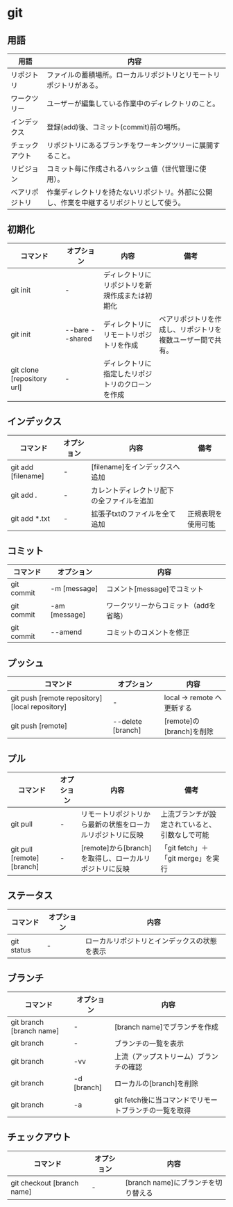 # git

## 用語

|      用語      |                                           内容                                           |
| -------------- | ---------------------------------------------------------------------------------------- |
| リポジトリ     | ファイルの蓄積場所。ローカルリポジトリとリモートリポジトリがある。                       |
| ワークツリー   | ユーザーが編集している作業中のディレクトリのこと。                                       |
| インデックス   | 登録(add)後、コミット(commit)前の場所。                                                  |
| チェックアウト | リポジトリにあるブランチをワーキングツリーに展開すること。                               |
| リビジョン     | コミット毎に作成されるハッシュ値（世代管理に使用）。                                     |
| ベアリポジトリ | 作業ディレクトリを持たないリポジトリ。外部に公開し、作業を中継するリポジトリとして使う。 |

## 初期化

|          コマンド          |   オプション    |                       内容                       |                            備考                            |
| -------------------------- | --------------- | ------------------------------------------------ | ---------------------------------------------------------- |
| git init                   | -               | ディレクトリにリポジトリを新規作成または初期化   |                                                            |
| git init                   | --bare --shared | ディレクトリにリモートリポジトリを作成           | ベアリポジトリを作成し、リポジトリを複数ユーザー間で共有。 |
| git clone [repository url] | -               | ディレクトリに指定したリポジトリのクローンを作成 |                                                            |

## インデックス

|      コマンド      | オプション |                    内容                    |        備考        |
| ------------------ | ---------- | ------------------------------------------ | ------------------ |
| git add [filename] | -          | [filename]をインデックスへ追加             |                    |
| git add .          | -          | カレントディレクトリ配下の全ファイルを追加 |                    |
| git add *.txt      | -          | 拡張子txtのファイルを全て追加              | 正規表現を使用可能 |

## コミット

|  コマンド  |  オプション   |                 内容                  |
| ---------- | ------------- | ------------------------------------- |
| git commit | -m [message]  | コメント[message]でコミット           |
| git commit | -am [message] | ワークツリーからコミット（addを省略） |
| git commit | --amend       | コミットのコメントを修正              |

## プッシュ

|                    コマンド                     |    オプション     |            内容            |
| ----------------------------------------------- | ----------------- | -------------------------- |
| git push [remote repository] [local repository] | -                 | local -> remote へ更新する |
| git push [remote]                               | --delete [branch] | [remote]の[branch]を削除   |

## プル

|          コマンド          | オプション |                            内容                            |                      備考                      |
| -------------------------- | ---------- | ---------------------------------------------------------- | ---------------------------------------------- |
| git pull                   | -          | リモートリポジトリから最新の状態をローカルリポジトリに反映 | 上流ブランチが設定されていると、引数なしで可能 |
| git pull [remote] [branch] | -          | [remote]から[branch]を取得し、ローカルリポジトリに反映     | 「git fetch」＋「git merge」を実行             |

## ステータス

|  コマンド  | オプション |                     内容                     |
| ---------- | ---------- | -------------------------------------------- |
| git status | -          | ローカルリポジトリとインデックスの状態を表示 |

## ブランチ

|         コマンド         | オプション  |                         内容                          |
| ------------------------ | ----------- | ----------------------------------------------------- |
| git branch [branch name] | -           | [branch name]でブランチを作成                         |
| git branch               | -           | ブランチの一覧を表示                                  |
| git branch               | -vv         | 上流（アップストリーム）ブランチの確認                |
| git branch               | -d [branch] | ローカルの[branch]を削除                              |
| git branch               | -a          | git fetch後に当コマンドでリモートブランチの一覧を取得 |

## チェックアウト

|          コマンド           | オプション |                内容                 |
| --------------------------- | ---------- | ----------------------------------- |
| git checkout [branch name]  | -          | [branch name]にブランチを切り替える |
